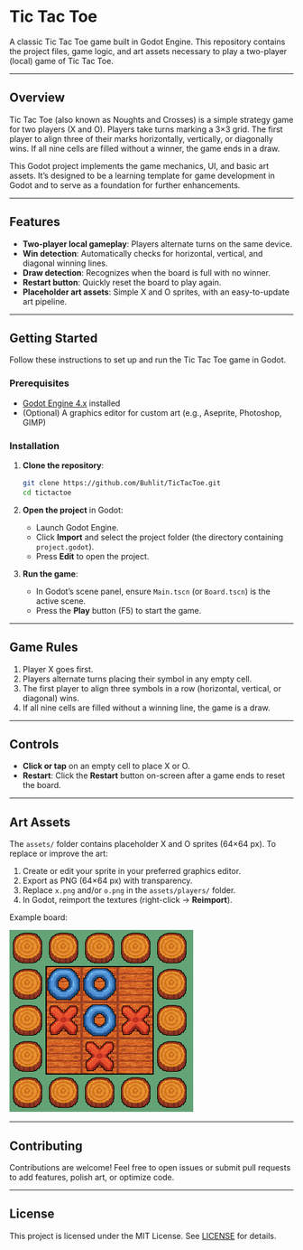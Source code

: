 # Tic Tac Toe

A classic Tic Tac Toe game built in Godot Engine. This repository contains the project files, game logic, and art assets necessary to play a two-player (local) game of Tic Tac Toe.

---

## Overview

Tic Tac Toe (also known as Noughts and Crosses) is a simple strategy game for two players (X and O). Players take turns marking a 3×3 grid. The first player to align three of their marks horizontally, vertically, or diagonally wins. If all nine cells are filled without a winner, the game ends in a draw.

This Godot project implements the game mechanics, UI, and basic art assets. It’s designed to be a learning template for game development in Godot and to serve as a foundation for further enhancements.

---

## Features

- **Two-player local gameplay**: Players alternate turns on the same device.
- **Win detection**: Automatically checks for horizontal, vertical, and diagonal winning lines.
- **Draw detection**: Recognizes when the board is full with no winner.
- **Restart button**: Quickly reset the board to play again.
- **Placeholder art assets**: Simple X and O sprites, with an easy-to-update art pipeline.

---

## Getting Started

Follow these instructions to set up and run the Tic Tac Toe game in Godot.

### Prerequisites

- [Godot Engine 4.x](https://godotengine.org/) installed
- (Optional) A graphics editor for custom art (e.g., Aseprite, Photoshop, GIMP)

### Installation

1. **Clone the repository**:

   ```bash
   git clone https://github.com/Buhlit/TicTacToe.git
   cd tictactoe
   ```

2. **Open the project** in Godot:

   - Launch Godot Engine.
   - Click **Import** and select the project folder (the directory containing `project.godot`).
   - Press **Edit** to open the project.

3. **Run the game**:

   - In Godot’s scene panel, ensure `Main.tscn` (or `Board.tscn`) is the active scene.
   - Press the **Play** button (F5) to start the game.

---

## Game Rules

1. Player X goes first.
2. Players alternate turns placing their symbol in any empty cell.
3. The first player to align three symbols in a row (horizontal, vertical, or diagonal) wins.
4. If all nine cells are filled without a winning line, the game is a draw.

---

## Controls

- **Click or tap** on an empty cell to place X or O.
- **Restart**: Click the **Restart** button on-screen after a game ends to reset the board.

---

## Art Assets

The `assets/` folder contains placeholder X and O sprites (64×64 px). To replace or improve the art:

1. Create or edit your sprite in your preferred graphics editor.
2. Export as PNG (64×64 px) with transparency.
3. Replace `x.png` and/or `o.png` in the `assets/players/` folder.
4. In Godot, reimport the textures (right-click → **Reimport**).


Example board:

![Local image](./example-board.png)

---

## Contributing

Contributions are welcome! Feel free to open issues or submit pull requests to add features, polish art, or optimize code.

---

## License

This project is licensed under the MIT License. See [LICENSE](LICENSE) for details.

